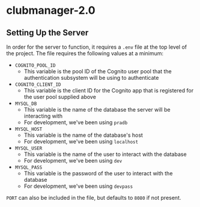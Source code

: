 # clubmanager-2.0

## Setting Up the Server

In order for the server to function, it requires a `.env` file at the top level of the project. The file requires the following values at a minimum:

- `COGNITO_POOL_ID`
  - This variable is the pool ID of the Cognito user pool that the authentication subsystem will be using to authenticate
- `COGNITO_CLIENT_ID`
  - This variable is the client ID for the Cognito app that is registered for the user pool supplied above
- `MYSQL_DB`
  - This variable is the name of the database the server will be interacting with
  - For development, we've been using `pradb`
- `MYSQL_HOST`
  - This variable is the name of the database's host
  - For development, we've been using `localhost`
- `MYSQL_USER`
  - This variable is the name of the user to interact with the database
  - For development, we've been using `dev`
- `MYSQL_PASS`
  - This variable is the password of the user to interact with the database
  - For development, we've been using `devpass`

`PORT` can also be included in the file, but defaults to `8080` if not present.
